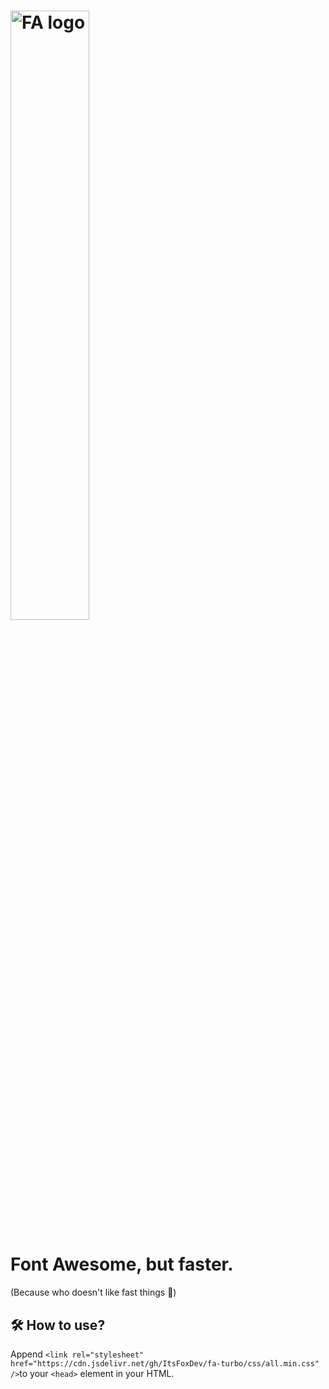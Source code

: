 <h1><img src="https://img.fortawesome.com/349cfdf6/logo-fa-pro.svg" alt="FA logo" width="50%"></h1>

# Font Awesome, but faster.
(Because who doesn't like fast things 🏃)

## 🛠️ How to use?
Append `<link rel="stylesheet" href="https://cdn.jsdelivr.net/gh/ItsFoxDev/fa-turbo/css/all.min.css" />`to your `<head>` element in your HTML.
